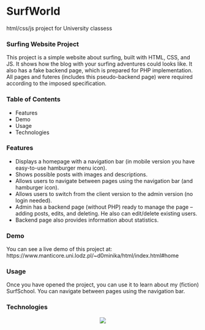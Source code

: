 # SurfWorld
html/css/js project for University classess

<h3>Surfing Website Project</h3>
This project is a simple website about surfing, built with HTML, CSS, and JS. It shows how the blog with your surfing adventures could looks like.
It also has a fake backend page, which is prepared for PHP implementation.
All pages and futeres (includes this pseudo-backend page) were required according to the imposed specification.

<h3>Table of Contents</h3>
<ul>
<li>Features</li>
<li>Demo</li>
<li>Usage</li>
<li>Technologies</li>
</ul>

<h3>Features</h3>
<ul>
<li>Displays a homepage with a navigation bar (in mobile version you have easy-to-use hamburger menu icon).</li>
<li>Shows possible posts with images and descriptions.</li>
<li>Allows users to navigate between pages using the navigation bar (and hamburger icon).</li>
<li>Allows users to switch from the client version to the admin version (no login needed).</li>
<li>Admin has a backend page (without PHP) ready to manage the page – adding posts, edits, and deleting. He also can edit/delete existing users. </li>
<li>Backend page also provides information about statistics. </li>
</ul>

<h3>Demo</h3>
You can see a live demo of this project at:  https://www.manticore.uni.lodz.pl/~d0minika/html/index.html#home

<h3>Usage</h3>
Once you have opened the project, you can use it to learn about my (fiction) SurfSchool. You can navigate between pages using the navigation bar.

<h3>Technologies</h3>
<p align="center">
  <a href="https://skillicons.dev">
    <img src="https://skillicons.dev/icons?i=html,css,js" />
  </a>
</p>
